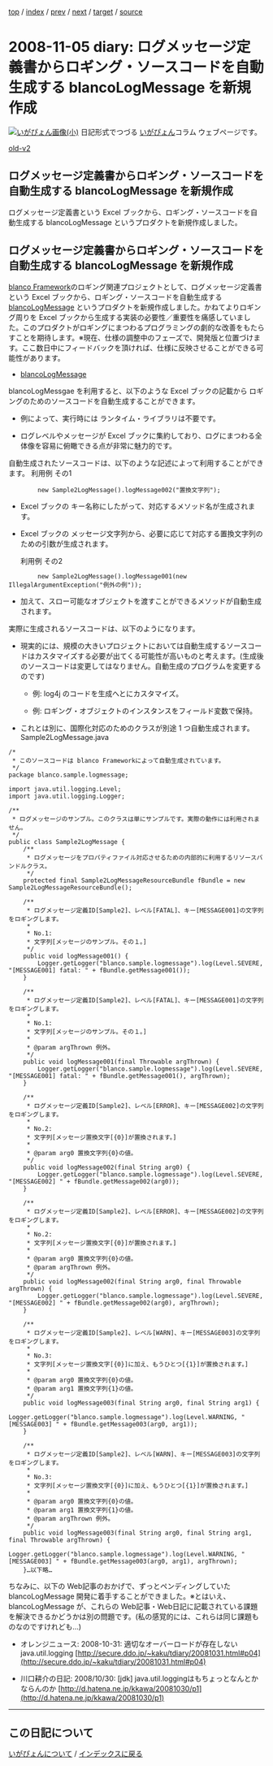 [top](https://igapyon.github.io/diary/) 
 / [index](https://igapyon.github.io/diary/2008/index.html) 
 / [prev](https://igapyon.github.io/diary/2008/ig081109.html) 
 / [next](https://igapyon.github.io/diary/2008/ig081104.html) 
 / [target](https://igapyon.github.io/diary/2008/ig081105.html) 
 / [source](https://github.com/igapyon/diary/blob/gh-pages/2008/ig081105.html.src.md) 

2008-11-05 diary: ログメッセージ定義書からロギング・ソースコードを自動生成する blancoLogMessage を新規作成
=====================================================================================================
[![いがぴょん画像(小)](https://igapyon.github.io/diary/images/iga200306s.jpg "いがぴょん")](https://igapyon.github.io/diary/memo/memoigapyon.html) 日記形式でつづる [いがぴょん](https://igapyon.github.io/diary/memo/memoigapyon.html)コラム ウェブページです。

[old-v2](ig081105-orig.html)

## ログメッセージ定義書からロギング・ソースコードを自動生成する blancoLogMessage を新規作成

ログメッセージ定義書という Excel ブックから、ロギング・ソースコードを自動生成する blancoLogMessage というプロダクトを新規作成しました。


## ログメッセージ定義書からロギング・ソースコードを自動生成する blancoLogMessage を新規作成

[blanco Framework](http://www.igapyon.jp/blanco/blanco.ja.html)のロギング関連プロジェクトとして、ログメッセージ定義書という Excel ブックから、ロギング・ソースコードを自動生成する[blancoLogMessage](http://www.igapyon.jp/blanco/blancologmessage.html) というプロダクトを新規作成しました。かねてよりロギング周りを Excel ブックから生成する実装の必要性／重要性を痛感していました。このプロダクトがロギングにまつわるプログラミングの劇的な改善をもたらすことを期待します。※現在、仕様の調整中のフェーズで、開発版と位置づけます。ここ数日中にフィードバックを頂ければ、仕様に反映させることができる可能性があります。

* [blancoLogMessage](http://www.igapyon.jp/blanco/blancologmessage.html)

blancoLogMessgae を利用すると、以下のような Excel ブックの記載から ロギングのためのソースコードを自動生成することができます。

* 例によって、実行時には ランタイム・ライブラリは不要です。
  
* ログレベルやメッセージが Excel ブックに集約しており、ログにまつわる全体像を容易に俯瞰できる点が非常に魅力的です。

  
自動生成されたソースコードは、以下のような記述によって利用することができます。
利用例 その1

      
```
        new Sample2LogMessage().logMessage002("置換文字列");
```

      

* Excel ブックの キー名称にしたがって、対応するメソッド名が生成されます。
  
* Excel ブックの メッセージ文字列から、必要に応じて対応する置換文字列のための引数が生成されます。

  利用例 その2

      
```
        new Sample2LogMessage().logMessage001(new IllegalArgumentException("例外の例"));
```

      

* 加えて、スロー可能なオブジェクトを渡すことができるメソッドが自動生成されます。

実際に生成されるソースコードは、以下のようになります。

* 現実的には、規模の大きいプロジェクトにおいては自動生成するソースコードはカスタマイズする必要が出てくる可能性が高いものと考えます。(生成後のソースコードは変更してはなりません。自動生成のプログラムを変更するのです)
  
  * 例: log4j のコードを生成へとにカスタマイズ。
    
  * 例: ロギング・オブジェクトのインスタンスをフィールド変数で保持。
  

  
* これとは別に、国際化対応のためのクラスが別途 1 つ自動生成されます。
Sample2LogMessage.java

      
```
/*
 * このソースコードは blanco Frameworkによって自動生成されています。
 */
package blanco.sample.logmessage;

import java.util.logging.Level;
import java.util.logging.Logger;

/**
 * ログメッセージのサンプル。このクラスは単にサンプルです。実際の動作には利用されません。
 */
public class Sample2LogMessage {
    /**
     * ログメッセージをプロパティファイル対応させるための内部的に利用するリソースバンドルクラス。
     */
    protected final Sample2LogMessageResourceBundle fBundle = new Sample2LogMessageResourceBundle();

    /**
     * ログメッセージ定義ID[Sample2]、レベル[FATAL]、キー[MESSAGE001]の文字列をロギングします。
     *
     * No.1:
     * 文字列[メッセージのサンプル。その１。]
     */
    public void logMessage001() {
        Logger.getLogger("blanco.sample.logmessage").log(Level.SEVERE, "[MESSAGE001] fatal: " + fBundle.getMessage001());
    }

    /**
     * ログメッセージ定義ID[Sample2]、レベル[FATAL]、キー[MESSAGE001]の文字列をロギングします。
     *
     * No.1:
     * 文字列[メッセージのサンプル。その１。]
     *
     * @param argThrown 例外。
     */
    public void logMessage001(final Throwable argThrown) {
        Logger.getLogger("blanco.sample.logmessage").log(Level.SEVERE, "[MESSAGE001] fatal: " + fBundle.getMessage001(), argThrown);
    }

    /**
     * ログメッセージ定義ID[Sample2]、レベル[ERROR]、キー[MESSAGE002]の文字列をロギングします。
     *
     * No.2:
     * 文字列[メッセージ置換文字[{0}]が置換されます。]
     *
     * @param arg0 置換文字列{0}の値。
     */
    public void logMessage002(final String arg0) {
        Logger.getLogger("blanco.sample.logmessage").log(Level.SEVERE, "[MESSAGE002] " + fBundle.getMessage002(arg0));
    }

    /**
     * ログメッセージ定義ID[Sample2]、レベル[ERROR]、キー[MESSAGE002]の文字列をロギングします。
     *
     * No.2:
     * 文字列[メッセージ置換文字[{0}]が置換されます。]
     *
     * @param arg0 置換文字列{0}の値。
     * @param argThrown 例外。
     */
    public void logMessage002(final String arg0, final Throwable argThrown) {
        Logger.getLogger("blanco.sample.logmessage").log(Level.SEVERE, "[MESSAGE002] " + fBundle.getMessage002(arg0), argThrown);
    }

    /**
     * ログメッセージ定義ID[Sample2]、レベル[WARN]、キー[MESSAGE003]の文字列をロギングします。
     *
     * No.3:
     * 文字列[メッセージ置換文字[{0}]に加え、もうひとつ[{1}]が置換されます。]
     *
     * @param arg0 置換文字列{0}の値。
     * @param arg1 置換文字列{1}の値。
     */
    public void logMessage003(final String arg0, final String arg1) {
        Logger.getLogger("blanco.sample.logmessage").log(Level.WARNING, "[MESSAGE003] " + fBundle.getMessage003(arg0, arg1));
    }

    /**
     * ログメッセージ定義ID[Sample2]、レベル[WARN]、キー[MESSAGE003]の文字列をロギングします。
     *
     * No.3:
     * 文字列[メッセージ置換文字[{0}]に加え、もうひとつ[{1}]が置換されます。]
     *
     * @param arg0 置換文字列{0}の値。
     * @param arg1 置換文字列{1}の値。
     * @param argThrown 例外。
     */
    public void logMessage003(final String arg0, final String arg1, final Throwable argThrown) {
        Logger.getLogger("blanco.sample.logmessage").log(Level.WARNING, "[MESSAGE003] " + fBundle.getMessage003(arg0, arg1), argThrown);
    }…以下略…
```

      

ちなみに、以下の Web記事のおかげで、ずっとペンディングしていた blancoLogMessage 開発に着手することができました。※とはいえ、blancoLogMessage が、これらの Web記事・Web日記に記載されている課題を解決できるかどうかは別の問題です。(私の感覚的には、これらは同じ課題ものなのですけれども…)

* オレンジニュース: 2008-10-31: 適切なオーバーロードが存在しないjava.util.logging
  [http://secure.ddo.jp/~kaku/tdiary/20081031.html#p04](http://secure.ddo.jp/~kaku/tdiary/20081031.html#p04)
  
* 川口耕介の日記: 2008/10/30: [jdk] java.util.loggingはもちょっとなんとかならんのか
  [http://d.hatena.ne.jp/kkawa/20081030/p1](http://d.hatena.ne.jp/kkawa/20081030/p1)

----------------------------------------------------------------------------------------------------

## この日記について
[いがぴょんについて](https://igapyon.github.io/diary/memo/memoigapyon.html) / [インデックスに戻る](https://igapyon.github.io/diary/idxall.html)
